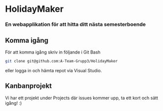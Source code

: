 # HolidayMaker
### En webapplikation för att hitta ditt nästa semesterboende

## Komma igång
För att komma igång skriv in följande i Git Bash
```bash
git clone git@github.com:A-Team-Grupp3/HolidayMaker
```
eller logga in och hämta repot via Visual Studio.

## Kanbanprojekt
Vi har ett projekt under Projects där issues kommer upp, ta ett kort och sätt igång! :)
